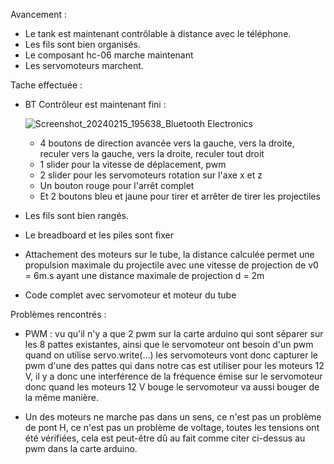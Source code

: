 Avancement :
  - Le tank est maintenant contrôlable à distance avec le téléphone.
  - Les fils sont bien organisés.
  - Le composant hc-06 marche maintenant
  - Les servomoteurs marchent.


Tache effectuée :
  - BT Contrôleur est maintenant fini :
    
    ![Screenshot_20240215_195638_Bluetooth Electronics](https://github.com/bogwee/ProjetArduino/assets/134391638/d83bc71b-fba8-4653-848a-34ffa830be2b)
    
      - 4 boutons de direction avancée vers la gauche, vers la droite, reculer vers la gauche, vers la droite, reculer tout droit
      - 1 slider pour la vitesse de déplacement, pwm
      - 2 slider pour les servomoteurs rotation sur l'axe x et z
      - Un bouton rouge pour l'arrêt complet
      - Et 2 boutons bleu et jaune pour tirer et arrêter de tirer les projectiles

  - Les fils sont bien rangés.
  - Le breadboard et les piles sont fixer
  - Attachement des moteurs sur le tube, la distance calculée permet une propulsion maximale du projectile avec une vitesse de projection de v0 = 6m.s ayant une distance maximale de projection d = 2m
  - Code complet avec servomoteur et moteur du tube


Problèmes rencontrés :
  - PWM : vu qu'il n'y a que 2 pwm sur la carte arduino qui sont séparer sur les 8 pattes existantes, ainsi que le servomoteur ont besoin d'un pwm quand on utilise servo.write(...)
    les servomoteurs vont donc capturer le pwm d'une des pattes qui dans notre cas est utiliser pour les moteurs 12 V, il y a donc une interférence de la fréquence émise sur le servomoteur
    donc quand les moteurs 12 V bouge le servomoteur va aussi bouger de la même manière.
    
  - Un des moteurs ne marche pas dans un sens, ce n'est pas un problème de pont H, ce n'est pas un problème de voltage, toutes les tensions ont été vérifiées,
    cela est peut-être dû au fait comme citer ci-dessus au pwm dans la carte arduino.
